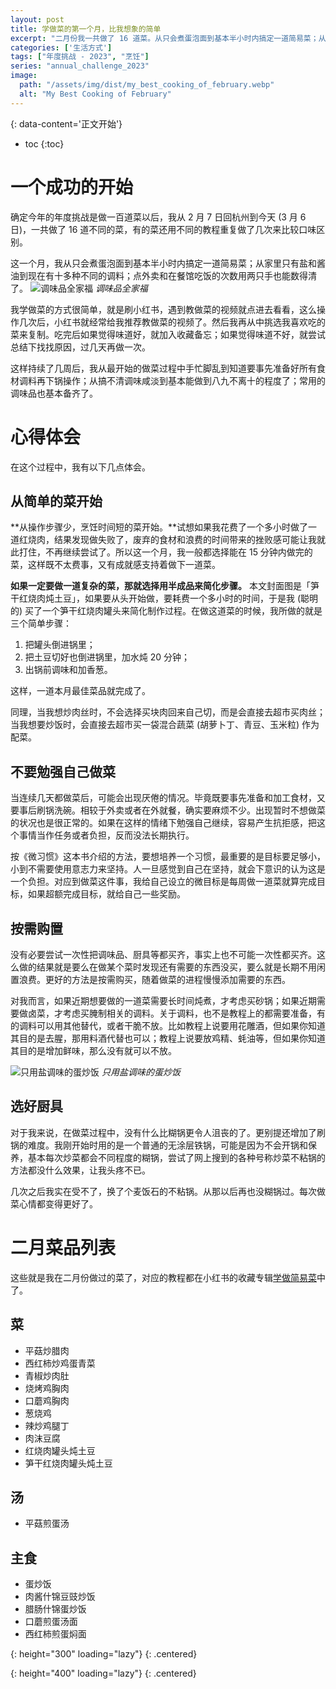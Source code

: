 ```yaml
---
layout: post
title: 学做菜的第一个月，比我想象的简单
excerpt: "二月份我一共做了 16 道菜。从只会煮蛋泡面到基本半小时内搞定一道简易菜；从家里只有盐和酱油到现在有十多种不同的调料；点外卖和在餐馆吃饭的次数用两只手也能数得清了。"
categories: ['生活方式']
tags: ["年度挑战 - 2023", "烹饪"]
series: "annual_challenge_2023"
image:
  path: "/assets/img/dist/my_best_cooking_of_february.webp"
  alt: "My Best Cooking of February"
---
```


{: data-content='正文开始'}

* toc 
{:toc}

# 一个成功的开始

确定今年的年度挑战是做一百道菜以后，我从 2 月 7 日回杭州到今天 (3 月 6 日)，一共做了 16 道不同的菜，有的菜还用不同的教程重复做了几次来比较口味区别。

这一个月，我从只会煮蛋泡面到基本半小时内搞定一道简易菜；从家里只有盐和酱油到现在有十多种不同的调料；点外卖和在餐馆吃饭的次数用两只手也能数得清了。
![调味品全家福]
*调味品全家福*

我学做菜的方式很简单，就是刷小红书，遇到教做菜的视频就点进去看看，这么操作几次后，小红书就经常给我推荐教做菜的视频了。然后我再从中挑选我喜欢吃的菜来复制。吃完后如果觉得味道好，就加入收藏备忘；如果觉得味道不好，就尝试总结下找找原因，过几天再做一次。

这样持续了几周后，我从最开始的做菜过程中手忙脚乱到知道要事先准备好所有食材调料再下锅操作；从搞不清调味咸淡到基本能做到八九不离十的程度了；常用的调味品也基本备齐了。


# 心得体会

在这个过程中，我有以下几点体会。

## 从简单的菜开始

**从操作步骤少，烹饪时间短的菜开始。**试想如果我花费了一个多小时做了一道红烧肉，结果发现做失败了，废弃的食材和浪费的时间带来的挫败感可能让我就此打住，不再继续尝试了。所以这一个月，我一般都选择能在 15 分钟内做完的菜，这样既不太费事，又有成就感支持着做下一道菜。

**如果一定要做一道复杂的菜，那就选择用半成品来简化步骤。** 本文封面图是「笋干红烧肉炖土豆」，如果要从头开始做，要耗费一个多小时的时间，于是我 (聪明的) 买了一个笋干红烧肉罐头来简化制作过程。在做这道菜的时候，我所做的就是三个简单步骤：
1. 把罐头倒进锅里；
2. 把土豆切好也倒进锅里，加水炖 20 分钟；
3. 出锅前调味和加香葱。

这样，一道本月最佳菜品就完成了。

同理，当我想炒肉丝时，不会选择买块肉回来自己切，而是会直接去超市买肉丝；当我想要炒饭时，会直接去超市买一袋混合蔬菜 (胡萝卜丁、青豆、玉米粒) 作为配菜。

## 不要勉强自己做菜

当连续几天都做菜后，可能会出现厌倦的情况。毕竟既要事先准备和加工食材，又要事后刷锅洗碗。相较于外卖或者在外就餐，确实要麻烦不少。出现暂时不想做菜的状况也是很正常的。如果在这样的情绪下勉强自己继续，容易产生抗拒感，把这个事情当作任务或者负担，反而没法长期执行。

按《微习惯》这本书介绍的方法，要想培养一个习惯，最重要的是目标要足够小，小到不需要使用意志力来坚持。人一旦感觉到自己在坚持，就会下意识的认为这是一个负担。对应到做菜这件事，我给自己设立的微目标是每周做一道菜就算完成目标，如果超额完成目标，就给自己一些奖励。

## 按需购置

没有必要尝试一次性把调味品、厨具等都买齐，事实上也不可能一次性都买齐。这么做的结果就是要么在做某个菜时发现还有需要的东西没买，要么就是长期不用闲置浪费。更好的方法是按需购买，随着做菜的进程慢慢添加需要的东西。 

对我而言，如果近期想要做的一道菜需要长时间炖煮，才考虑买砂锅；如果近期需要做卤菜，才考虑买腌制相关的调料。关于调料，也不是教程上的都需要准备，有的调料可以用其他替代，或者干脆不放。比如教程上说要用花雕酒，但如果你知道其目的是去腥，那用料酒代替也可以；教程上说要放鸡精、蚝油等，但如果你知道其目的是增加鲜味，那么没有就可以不放。

![只用盐调味的蛋炒饭]
*只用盐调味的蛋炒饭*

## 选好厨具

对于我来说，在做菜过程中，没有什么比糊锅更令人沮丧的了。更别提还增加了刷锅的难度。我刚开始时用的是一个普通的无涂层铁锅，可能是因为不会开锅和保养，基本每次炒菜都会不同程度的糊锅，尝试了网上搜到的各种号称炒菜不粘锅的方法都没什么效果，让我头疼不已。

几次之后我实在受不了，换了个麦饭石的不粘锅。从那以后再也没糊锅过。每次做菜心情都变得更好了。

# 二月菜品列表

这些就是我在二月份做过的菜了，对应的教程都在小红书的收藏专辑[学做简易菜][]中了。

## 菜
- 平菇炒腊肉
- 西红柿炒鸡蛋青菜
- 青椒炒肉肚
- 烧烤鸡胸肉
- 口蘑鸡胸肉
- 葱烧鸡
- 辣炒鸡腿丁
- 肉沫豆腐
- 红烧肉罐头炖土豆
- 笋干红烧肉罐头炖土豆

## 汤
- 平菇煎蛋汤

## 主食
- 蛋炒饭
- 肉酱什锦豆豉炒饭
- 腊肠什锦蛋炒饭
- 口蘑煎蛋汤面
- 西红柿煎蛋焖面


[学做简易菜]:<http://www.xiaohongshu.com/board/63ebb04d000000000100a655?xhsshare=CopyLink&appuid=603a39030000000001000993&apptime=1678073670> "我收藏的教做菜视频"

[调味品全家福]: {{site.url}}/assets/img/dist/condiments_and_spices.webp
{: height="300" loading="lazy"} 
{: .centered}

[只用盐调味的蛋炒饭]: {{site.url}}/assets/img/dist/egg_fried_rice.webp
{: height="400" loading="lazy"} 
{: .centered}